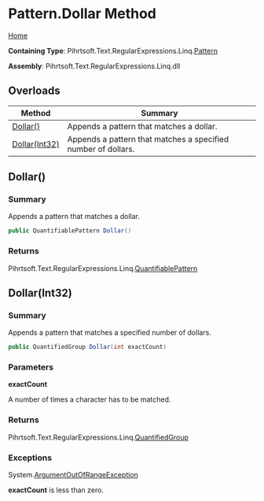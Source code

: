 # Pattern\.Dollar Method

[Home](../../../../../../README.md)

**Containing Type**: Pihrtsoft\.Text\.RegularExpressions\.Linq\.[Pattern](../README.md)

**Assembly**: Pihrtsoft\.Text\.RegularExpressions\.Linq\.dll

## Overloads

| Method | Summary |
| ------ | ------- |
| [Dollar()](#Pihrtsoft_Text_RegularExpressions_Linq_Pattern_Dollar) | Appends a pattern that matches a dollar\. |
| [Dollar(Int32)](#Pihrtsoft_Text_RegularExpressions_Linq_Pattern_Dollar_System_Int32_) | Appends a pattern that matches a specified number of dollars\. |

## Dollar\(\) <a name="Pihrtsoft_Text_RegularExpressions_Linq_Pattern_Dollar"></a>

### Summary

Appends a pattern that matches a dollar\.

```csharp
public QuantifiablePattern Dollar()
```

### Returns

Pihrtsoft\.Text\.RegularExpressions\.Linq\.[QuantifiablePattern](../../QuantifiablePattern/README.md)

## Dollar\(Int32\) <a name="Pihrtsoft_Text_RegularExpressions_Linq_Pattern_Dollar_System_Int32_"></a>

### Summary

Appends a pattern that matches a specified number of dollars\.

```csharp
public QuantifiedGroup Dollar(int exactCount)
```

### Parameters

**exactCount**

A number of times a character has to be matched\.

### Returns

Pihrtsoft\.Text\.RegularExpressions\.Linq\.[QuantifiedGroup](../../QuantifiedGroup/README.md)

### Exceptions

System\.[ArgumentOutOfRangeException](https://docs.microsoft.com/en-us/dotnet/api/system.argumentoutofrangeexception)

**exactCount** is less than zero\.

